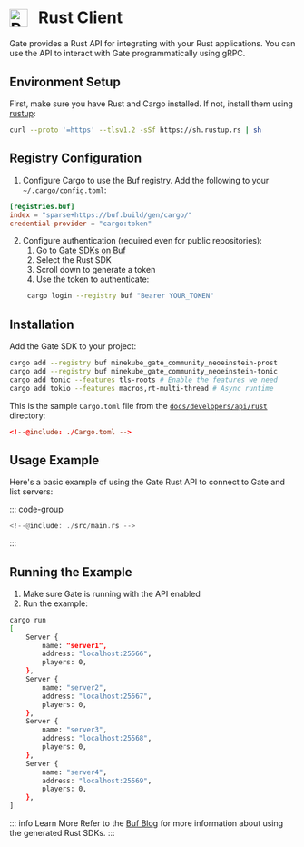 # <img src="https://cdn.jsdelivr.net/gh/devicons/devicon/icons/rust/rust-original.svg" class="tech-icon" alt="Rust" /> Rust Client

Gate provides a Rust API for integrating with your Rust applications. You can use the API to interact with Gate programmatically using gRPC.

## Environment Setup

First, make sure you have Rust and Cargo installed. If not, install them using [rustup](https://rustup.rs/):

```bash
curl --proto '=https' --tlsv1.2 -sSf https://sh.rustup.rs | sh
```

## Registry Configuration

1. Configure Cargo to use the Buf registry. Add the following to your `~/.cargo/config.toml`:

```toml
[registries.buf]
index = "sparse+https://buf.build/gen/cargo/"
credential-provider = "cargo:token"
```

2. Configure authentication (required even for public repositories):
   1. Go to [Gate SDKs on Buf](https://buf.build/minekube/gate/sdks)
   2. Select the Rust SDK
   3. Scroll down to generate a token
   4. Use the token to authenticate:
   ```bash
    cargo login --registry buf "Bearer YOUR_TOKEN"
   ```

## Installation

Add the Gate SDK to your project:

```bash
cargo add --registry buf minekube_gate_community_neoeinstein-prost
cargo add --registry buf minekube_gate_community_neoeinstein-tonic
cargo add tonic --features tls-roots # Enable the features we need
cargo add tokio --features macros,rt-multi-thread # Async runtime
```

This is the sample `Cargo.toml` file from the [`docs/developers/api/rust`](https://github.com/minekube/gate/tree/main/.web/docs/developers/api/rust) directory:

```toml
<!--@include: ./Cargo.toml -->
```

## Usage Example

Here's a basic example of using the Gate Rust API to connect to Gate and list servers:

::: code-group

```rust [src/main.rs]
<!--@include: ./src/main.rs -->
```

:::

## Running the Example

1. Make sure Gate is running with the API enabled
2. Run the example:

```bash
cargo run
[
    Server {
        name: "server1",
        address: "localhost:25566",
        players: 0,
    },
    Server {
        name: "server2",
        address: "localhost:25567",
        players: 0,
    },
    Server {
        name: "server3",
        address: "localhost:25568",
        players: 0,
    },
    Server {
        name: "server4",
        address: "localhost:25569",
        players: 0,
    },
]
```

::: info Learn More
Refer to the [Buf Blog](https://buf.build/blog/bsr-generated-sdks-for-rust) for more information about using the generated Rust SDKs.
:::

<style>
.tech-icon {
  width: 32px;
  height: 32px;
  display: inline-block;
  vertical-align: middle;
  margin-right: 12px;
  position: relative;
  top: -2px;
}
</style>
